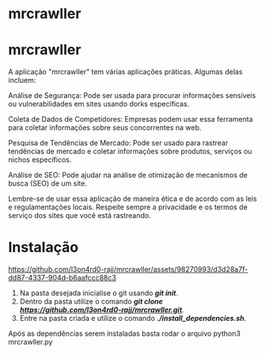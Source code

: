 # mrcrawller

# mrcrawller

A aplicação "mrcrawller" tem várias aplicações práticas. Algumas delas incluem:

Análise de Segurança: Pode ser usada para procurar informações sensíveis ou vulnerabilidades em sites usando dorks específicas.

Coleta de Dados de Competidores: Empresas podem usar essa ferramenta para coletar informações sobre seus concorrentes na web.

Pesquisa de Tendências de Mercado: Pode ser usado para rastrear tendências de mercado e coletar informações sobre produtos, serviços ou nichos específicos.

Análise de SEO: Pode ajudar na análise de otimização de mecanismos de busca (SEO) de um site.

Lembre-se de usar essa aplicação de maneira ética e de acordo com as leis e regulamentações locais. Respeite sempre a privacidade e os termos de serviço dos sites que você está rastreando.

# Instalação



https://github.com/l3on4rd0-rajj/mrcrawller/assets/98270993/d3d28a7f-dd87-4337-904d-b6aafccc88c3













1. Na pasta desejada inicialise o git usando **_git init_**.
2. Dentro da pasta utilize o comando **_git clone https://github.com/l3on4rd0-rajj/mrcrawller.git_**.
3. Entre na pasta criada e utilize o comando **_./install_dependencies.sh_**.

Após as dependências serem instaladas basta rodar o arquivo python3 mrcrawller.py

